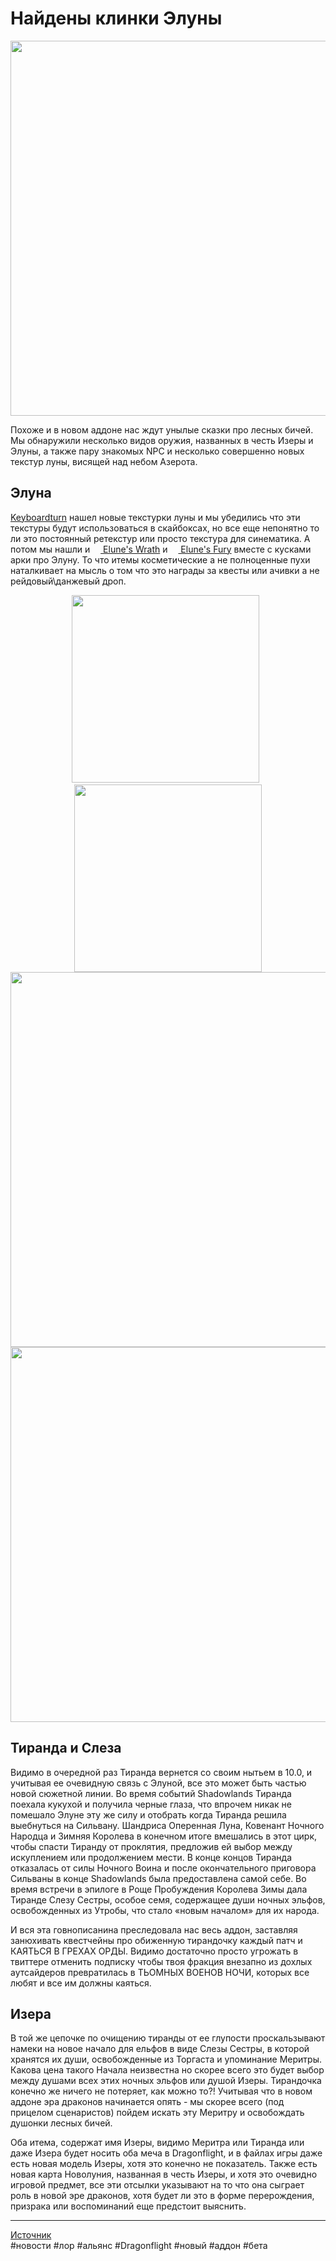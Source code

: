 # Найдены клинки Элуны

<p align="center">
<img src="https://raw.githubusercontent.com/MagicalCow/TrinkIT-News/main/Sources/Assets/WH327780/WH327780-01.png" width="600"/>
</p>  

Похоже и в новом аддоне нас ждут унылые сказки про лесных бичей. Мы обнаружили несколько видов оружия, названных в честь Изеры и Элуны, а также пару знакомых NPC и несколько совершенно новых текстур луны, висящей над небом Азерота.

## Элуна
[Keyboardturn](https://twitter.com/keyboardturn/status/1547714270170730496) нашел новые текстурки луны и мы убедились что эти текстуры будут использоваться в скайбоксах, но все еще непонятно то ли это постоянный ретекстур или просто текстура для синематика. А потом мы нашли и <a href="https://www.wowhead.com/beta/item=190094/elunes-wrath"><img src="https://wow.zamimg.com/images/wow/icons/large/4239134.jpg" width="13" height="13"/> Elune's Wrath</a> и <a href="https://www.wowhead.com/beta/item=190093/elunes-fury"><img src="https://wow.zamimg.com/images/wow/icons/large/4239132.jpg" width="13" height="13"/> Elune's Fury</a> вместе с кусками арки про Элуну. То что итемы косметические а не полноценные пухи наталкивает на мысль о том что это награды за квесты или ачивки а не рейдовый\данжевый дроп.  

<p align="center">
<a href="https://wow.zamimg.com/uploads/screenshots/normal/1068900.png"><img src="https://wow.zamimg.com/uploads/screenshots/normal/1068900.png" width="300"/></a>
 <a href="https://wow.zamimg.com/uploads/screenshots/normal/1068901.png"><img src="https://wow.zamimg.com/uploads/screenshots/normal/1068901.png" width="300"/></a><br>
<a href="https://wow.zamimg.com/uploads/screenshots/normal/1068898.jpg"><img src="https://wow.zamimg.com/uploads/screenshots/normal/1068898.jpg?maxWidth=1350" width="600"/></a>
<a href="https://wow.zamimg.com/uploads/screenshots/normal/1068899.jpg"><img src="https://wow.zamimg.com/uploads/screenshots/normal/1068899.jpg?maxWidth=1350" width="600"/></a>
</p>

## Тиранда и Слеза
Видимо в очередной раз Тиранда вернется со своим нытьем в 10.0, и учитывая ее очевидную связь с Элуной, все это может быть частью новой сюжетной линии. Во время событий Shadowlands Тиранда поехала кукухой и получила черные глаза, что впрочем никак не помешало Элуне эту же силу и отобрать когда Тиранда решила выебнуться на Сильвану. Шандриса Оперенная Луна, Ковенант Ночного Народца и Зимняя Королева в конечном итоге вмешались в этот цирк, чтобы спасти Тиранду от проклятия, предложив ей выбор между искуплением или продолжением мести. В конце концов Тиранда отказалась от силы Ночного Воина и после окончательного приговора Сильваны в конце Shadowlands была предоставлена самой себе. Во время встречи в эпилоге в Роще Пробуждения Королева Зимы дала Тиранде Слезу Сестры, особое семя, содержащее души ночных эльфов, освобожденных из Утробы, что стало «новым началом» для их народа.

И вся эта говнописанина преследовала нас весь аддон, заставляя занюхивать квестчейны про обиженную тирандочку каждый патч и КАЯТЬСЯ В ГРЕХАХ ОРДЫ. Видимо достаточно просто угрожать в твиттере отменить подписку чтобы твоя фракция внезапно из дохлых аутсайдеров превратилась в ТЬОМНЫХ ВОЕНОВ НОЧИ, которых все любят и все им должны каяться.

## Изера
В той же цепочке по очищению тиранды от ее глупости проскальзывают намеки на новое начало для ельфов в виде Слезы Сестры, в которой хранятся их души, освобожденные из Торгаста и упоминание Меритры. Какова цена такого Начала неизвестна но скорее всего это будет выбор между душами всех этих ночных эльфов или душой Изеры. Тирандочка конечно же ничего не потеряет, как можно то?! Учитывая что в новом аддоне эра драконов начинается опять - мы скорее всего (под прицелом сценаристов) пойдем искать эту Меритру и освобождать душонки лесных бичей.

Оба итема, содержат имя Изеры, видимо Меритра или Тиранда или даже Изера будет носить оба меча в Dragonflight, и в файлах игры даже есть новая модель Изеры, хотя это конечно не показатель. Также есть новая карта Новолуния, названная в честь Изеры, и хотя это очевидно игровой предмет, все эти отсылки указывают на то что она сыграет роль в новой эре драконов, хотя будет ли это в форме перерождения, призрака или воспоминаний еще предстоит выяснить.

---
[Источник](https://www.wowhead.com/news/327780)  
#новости #лор #альянс #Dragonflight #новый #аддон #бета